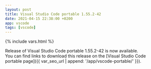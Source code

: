 ```yaml
---
layout: post
title: Visual Studio Code portable 1.55.2-42
date: 2021-04-15 22:38:00 +0200
app: vscode
tags: [vscode]
---
```

{% include vars.html %}

Release of Visual Studio Code portable 1.55.2-42 is now available.<br />
You can find links to download this release on the [Visual Studio Code portable page]({{ var_seo_url | append: '/app/vscode-portable/' }}).
